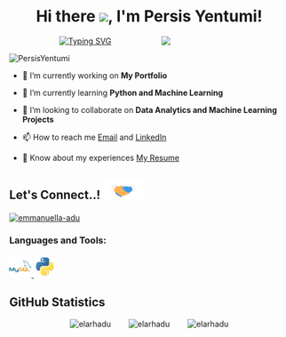 <h1 align="center">Hi there <img src="https://raw.githubusercontent.com/MartinHeinz/MartinHeinz/master/wave.gif" width="30px">, I'm Persis Yentumi!</h1>

<img align='right' src="https://th.bing.com/th/id/R.660adff386b6ecc98484a9c1d15a97c2?rik=nkg0%2beD%2fitzOTQ&pid=ImgRaw&r=0" width="230">

<p align="center">
  <a href="https://git.io/typing-svg">
    <img src="https://readme-typing-svg.herokuapp.com?font=Fira+Code&size=28&duration=6000&pause=200&color=35B7F1&width=550&height=45&lines=I'm+a+Data+Analyst+;I'm+a+Biomedical+Scientist+;I'm+a+Project+Co-ordinator+;I'm+an+Entrepreneur+;" alt="Typing SVG">
  </a>
</p>


<p align="left"> <img src="https://komarev.com/ghpvc/?username=PersisYentumi&label=Profile%20views&color=0e75b6&style=flat" alt="PersisYentumi" /> </p>

- 🔭 I’m currently working on **My Portfolio**

- 🌱 I’m currently learning **Python and Machine Learning**

- 👯 I’m looking to collaborate on **Data Analytics and Machine Learning Projects**

- 📫 How to reach me [Email](mailto:yentumipersis@gmail.com) and [LinkedIn](https://www.linkedin.com/in/persisyentumi)

- 📄 Know about my experiences [My Resume](https://app.enhancv.com/share/7c46b222/?utm_medium=growth&utm_campaign=share-resume&utm_source=dynamic)

## <b> Let's Connect..!</b><img src="https://github.com/0xAbdulKhalid/0xAbdulKhalid/raw/main/assets/mdImages/handshake.gif" width ="80">
<p align="left" style="display: flex; gap: 2rem">
<a href="https://linkedin.com/in/persisyentumi" target="blank"><img align="center" src="https://raw.githubusercontent.com/rahuldkjain/github-profile-readme-generator/master/src/images/icons/Social/linked-in-alt.svg" alt="emmanuella-adu" height="30" width="40" /></a>
<!-- <a href="https://instagram.com/__emma.nu.ella__" target="blank"><img align="center" src="https://raw.githubusercontent.com/rahuldkjain/github-profile-readme-generator/master/src/images/icons/Social/instagram.svg" alt="emma.nu.ella__" height="30" width="40" /></a>
<a href="https://medium.com/@elarhadu" target="blank"><img align="center" src="https://raw.githubusercontent.com/rahuldkjain/github-profile-readme-generator/master/src/images/icons/Social/medium.svg" alt="@elarhadu" height="30" width="40" /></a>
<a href="https://twitter.com/elarh_" target="blank"><img align="center" src="https://raw.githubusercontent.com/rahuldkjain/github-profile-readme-generator/master/src/images/icons/Social/twitter.svg" alt="elarh_" height="30" width="40" /></a>
  -->
 </p>



<h3 align="left">Languages and Tools:</h3>
<p align="left"> <a href="https://www.mysql.com/" target="_blank" rel="noreferrer"> <img src="https://raw.githubusercontent.com/devicons/devicon/master/icons/mysql/mysql-original-wordmark.svg" alt="mysql" width="40" height="40"/> </a> <a href="https://www.python.org" target="_blank" rel="noreferrer"> <img src="https://raw.githubusercontent.com/devicons/devicon/master/icons/python/python-original.svg" alt="python" width="40" height="40"/> </a> </p>

## GitHub Statistics

<div style="display: flex; justify-content: center; align-items: center; gap: 2rem;">
  <img align="center" src="https://github-readme-stats.vercel.app/api/top-langs?username=PersisYentumi&show_icons=true&theme=radical" alt="elarhadu" />
  
  <img align="center" src="https://github-readme-stats.vercel.app/api?username=PersisYentumi&show_icons=true&theme=radical" alt="elarhadu" />
  
  <img align="center" src="https://github-readme-streak-stats.herokuapp.com/?user=PersisYentumi&show_icons=true&theme=radical" alt="elarhadu" />
</div>
